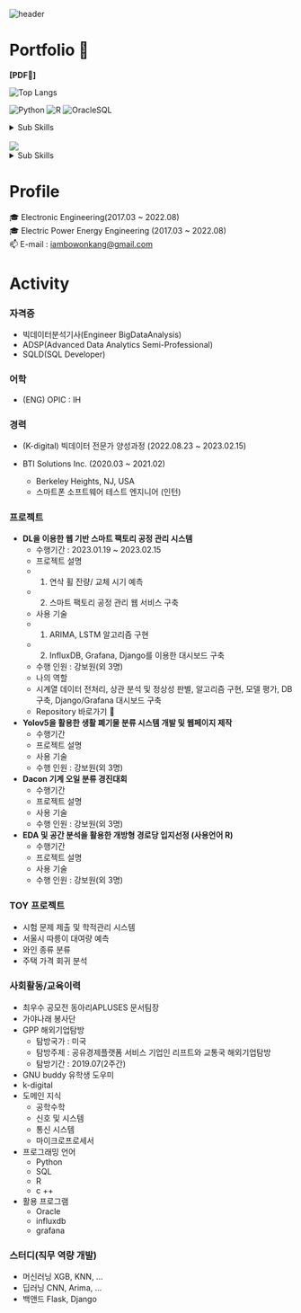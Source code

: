 ![header](https://user-images.githubusercontent.com/117331188/209515349-a25e8c95-d365-44fb-a54b-79a436c2b185.jpg)

# Portfolio 📰
 **[PDF📘]**

![Top Langs](https://github-readme-stats.vercel.app/api/top-langs/?username=hibobo98&layout=compact&theme=synthwave)



![Python](https://img.shields.io/badge/-Python-3178C6?style=flat-square&logo=Python&logoColor=white)
![R](https://img.shields.io/badge/-R-A8B9CC?style=flat-square&logo=R&logoColor=black)
![OracleSQL](https://img.shields.io/badge/-Oracle-FD5750?style=flat-square&logo=Oracle&logoColor=white)

<details>
<summary>Sub Skills</summary>
<p></p>
    
![C++](https://img.shields.io/badge/C++-00599C?style=flat-square&logo=cplusplus&logoColor=white)
</details>    

<br>
<img src="https://img.shields.io/badge/Flask-000000?style=flat-square&logo=flask&logoColor=white">

<details>
<summary>Sub Skills</summary>
<p></p>
<img src="https://img.shields.io/badge/html5-E34F26?style=flat-square&logo=html5&logoColor=white">
<img src="https://img.shields.io/badge/css-1572B6?style=flat-square&logo=css3&logoColor=white">
<img src="https://img.shields.io/badge/django-092E20?style=flat-square&logo=django&logoColor=white">
<img src="https://img.shields.io/badge/bootstrap-7952B3?style=flat-square&logo=bootstrap&logoColor=white">
</details>

# Profile
🎓 Electronic Engineering(2017.03 ~ 2022.08)
<br>
🎓 Electric Power Energy Engineering (2017.03 ~ 2022.08)
<br>
📫 E-mail : iambowonkang@gmail.com
<br>


# Activity

### 자격증

- 빅데이터분석기사(Engineer BigDataAnalysis) <br>
- ADSP(Advanced Data Analytics Semi-Professional) <br>
- SQLD(SQL Developer) <br>

### 어학
- (ENG) OPIC : IH

### 경력

- (K-digital) 빅데이터 전문가 양성과정 (2022.08.23 ~ 2023.02.15)

- BTI Solutions Inc. (2020.03 ~ 2021.02)
    - Berkeley Heights, NJ, USA 
    - 스마트폰 소프트웨어 테스트 엔지니어 (인턴)


### 프로젝트
- <strong> DL을 이용한 웹 기반 스마트 팩토리 공정 관리 시스템 </strong>
    - 수행기간 : 2023.01.19 ~ 2023.02.15
    - 프로젝트 설명 
    - 1) 연삭 휠 잔량/ 교체 시기 예측
    - 2) 스마트 팩토리 공정 관리 웹 서비스 구축
    - 사용 기술
    - 1) ARIMA, LSTM 알고리즘 구현
    - 2) InfluxDB, Grafana, Django를 이용한 대시보드 구축 
    - 수행 인원 : 강보원(외 3명)  
    - 나의 역할 
    - 시계열 데이터 전처리, 상관 분석 및 정상성 판별, 알고리즘 구현, 모델 평가, DB 구축, Django/Grafana 대시보드 구축 
    - Repository 바로가기 📘
- <strong> Yolov5을 활용한 생활 폐기물 분류 시스템 개발 및 웹페이지 제작 </strong>
    - 수행기간
    - 프로젝트 설명
    - 사용 기술
    - 수행 인원 : 강보원(외 3명)
- <strong> Dacon 기계 오일 분류 경진대회 </strong>
    - 수행기간
    - 프로젝트 설명
    - 사용 기술
    - 수행 인원 : 강보원(외 3명)
- <strong> EDA 및 공간 분석을 활용한 개방형 경로당 입지선정 (사용언어 R) </strong>
    - 수행기간
    - 프로젝트 설명
    - 사용 기술 
    - 수행 인원 : 강보원(외 3명)


### TOY 프로젝트
- 시험 문제 제출 및 학적관리 시스템 
- 서울시 따릉이 대여량 예측 
- 와인 종류 분류
- 주택 가격 회귀 분석

### 사회활동/교육이력
- 최우수 공모전 동아리APLUSES 문서팀장
- 가야나래 봉사단 
- GPP 해외기업탐방
    - 탐방국가 : 미국
    - 탐방주제 : 공유경제플랫폼 서비스 기업인 리프트와 교통국 해외기업탐방
    - 탐방기간 : 2019.07(2주간)
- GNU buddy 유학생 도우미 
- k-digital 
- 도메인 지식 
    - 공학수학
    - 신호 및 시스템
    - 통신 시스템 
    - 마이크로프로세서
- 프로그래밍 언어 
    - Python 
    - SQL
    - R
    - c ++ 
- 활용 프로그램 
    - Oracle
    - influxdb
    - grafana

### 스터디(직무 역량 개발)
- 머신러닝 XGB, KNN, ...
- 딥러닝 CNN, Arima, ...
- 백앤드 Flask, Django
